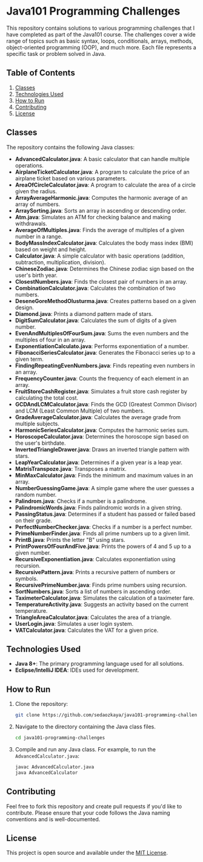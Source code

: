 # Java101 Programming Challenges

This repository contains solutions to various programming challenges that I have completed as part of the Java101 course. The challenges cover a wide range of topics such as basic syntax, loops, conditionals, arrays, methods, object-oriented programming (OOP), and much more. Each file represents a specific task or problem solved in Java.

## Table of Contents

1. [Classes](#classes)
2. [Technologies Used](#technologies-used)
3. [How to Run](#how-to-run)
4. [Contributing](#contributing)
5. [License](#license)

## Classes

The repository contains the following Java classes:

- **AdvancedCalculator.java**: A basic calculator that can handle multiple operations.
- **AirplaneTicketCalculator.java**: A program to calculate the price of an airplane ticket based on various parameters.
- **AreaOfCircleCalculator.java**: A program to calculate the area of a circle given the radius.
- **ArrayAverageHarmonic.java**: Computes the harmonic average of an array of numbers.
- **ArraySorting.java**: Sorts an array in ascending or descending order.
- **Atm.java**: Simulates an ATM for checking balance and making withdrawals.
- **AverageOfMultiples.java**: Finds the average of multiples of a given number in a range.
- **BodyMassIndexCalculator.java**: Calculates the body mass index (BMI) based on weight and height.
- **Calculator.java**: A simple calculator with basic operations (addition, subtraction, multiplication, division).
- **ChineseZodiac.java**: Determines the Chinese zodiac sign based on the user's birth year.
- **ClosestNumbers.java**: Finds the closest pair of numbers in an array.
- **CombinationCalculator.java**: Calculates the combination of two numbers.
- **DeseneGoreMethodOlusturma.java**: Creates patterns based on a given design.
- **Diamond.java**: Prints a diamond pattern made of stars.
- **DigitSumCalculator.java**: Calculates the sum of digits of a given number.
- **EvenAndMultiplesOfFourSum.java**: Sums the even numbers and the multiples of four in an array.
- **ExponentiationCalculato.java**: Performs exponentiation of a number.
- **FibonacciSeriesCalculator.java**: Generates the Fibonacci series up to a given term.
- **FindingRepeatingEvenNumbers.java**: Finds repeating even numbers in an array.
- **FrequencyCounter.java**: Counts the frequency of each element in an array.
- **FruitStoreCashRegister.java**: Simulates a fruit store cash register by calculating the total cost.
- **GCDAndLCMCalculator.java**: Finds the GCD (Greatest Common Divisor) and LCM (Least Common Multiple) of two numbers.
- **GradeAverageCalculator.java**: Calculates the average grade from multiple subjects.
- **HarmonicSeriesCalculator.java**: Computes the harmonic series sum.
- **HoroscopeCalculator.java**: Determines the horoscope sign based on the user's birthdate.
- **InvertedTriangleDrawer.java**: Draws an inverted triangle pattern with stars.
- **LeapYearCalculator.java**: Determines if a given year is a leap year.
- **MatrisTranspoze.java**: Transposes a matrix.
- **MinMaxCalculator.java**: Finds the minimum and maximum values in an array.
- **NumberGuessingGame.java**: A simple game where the user guesses a random number.
- **Palindrom.java**: Checks if a number is a palindrome.
- **PalindromicWords.java**: Finds palindromic words in a given string.
- **PassingStatus.java**: Determines if a student has passed or failed based on their grade.
- **PerfectNumberChecker.java**: Checks if a number is a perfect number.
- **PrimeNumberFinder.java**: Finds all prime numbers up to a given limit.
- **PrintB.java**: Prints the letter "B" using stars.
- **PrintPowersOfFourAndFive.java**: Prints the powers of 4 and 5 up to a given number.
- **RecursiveExponentiation.java**: Calculates exponentiation using recursion.
- **RecursivePattern.java**: Prints a recursive pattern of numbers or symbols.
- **RecursivePrimeNumber.java**: Finds prime numbers using recursion.
- **SortNumbers.java**: Sorts a list of numbers in ascending order.
- **TaximeterCalculator.java**: Simulates the calculation of a taximeter fare.
- **TemperatureActivity.java**: Suggests an activity based on the current temperature.
- **TriangleAreaCalculator.java**: Calculates the area of a triangle.
- **UserLogin.java**: Simulates a user login system.
- **VATCalculator.java**: Calculates the VAT for a given price.

## Technologies Used

- **Java 8+**: The primary programming language used for all solutions.
- **Eclipse/IntelliJ IDEA**: IDEs used for development.

## How to Run

1. Clone the repository:
   ```bash
   git clone https://github.com/sedaozkaya/java101-programming-challenges.git
   ```

2. Navigate to the directory containing the Java class files.
   ```bash
   cd java101-programming-challenges
   ```

3. Compile and run any Java class. For example, to run the `AdvancedCalculator.java`:
   ```bash
   javac AdvancedCalculator.java
   java AdvancedCalculator
   ```

## Contributing

Feel free to fork this repository and create pull requests if you'd like to contribute. Please ensure that your code follows the Java naming conventions and is well-documented.

## License

This project is open source and available under the [MIT License](LICENSE).
